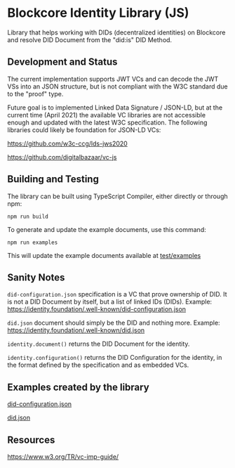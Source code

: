 # Blockcore Identity Library (JS)

Library that helps working with DIDs (decentralized identities) on Blockcore and resolve DID Document from the "did:is" DID Method.

## Development and Status

The current implementation supports JWT VCs and can decode the JWT VSs into an JSON structure, but is not compliant with the W3C standard due to the "proof" type.

Future goal is to implemented Linked Data Signature / JSON-LD, but at the current time (April 2021) the available VC libraries are not accessible enough and 
updated with the latest W3C specification. The following libraries could likely be foundation for JSON-LD VCs:

https://github.com/w3c-ccg/lds-jws2020

https://github.com/digitalbazaar/vc-js

## Building and Testing

The library can be built using TypeScript Compiler, either directly or through npm:

```
npm run build
```

To generate and update the example documents, use this command:

```
npm run examples
```

This will update the example documents available at [test/examples](test/examples)

## Sanity Notes

`did-configuration.json` specification is a VC that prove ownership of DID. It is not a DID Document by itself, but a list of linked IDs (DIDs). Example: https://identity.foundation/.well-known/did-configuration.json

`did.json` document should simply be the DID and nothing more. Example: https://identity.foundation/.well-known/did.json

`identity.document()` returns the DID Document for the identity.

`identity.configuration()` returns the DID Configuration for the identity, in the format defined by the specification and as embedded VCs.

## Examples created by the library

[did-configuration.json](https://www.blockcore.net/.well-known/did-configuration.json)

[did.json](https://www.blockcore.net/.well-known/did.json)

## Resources

https://www.w3.org/TR/vc-imp-guide/
